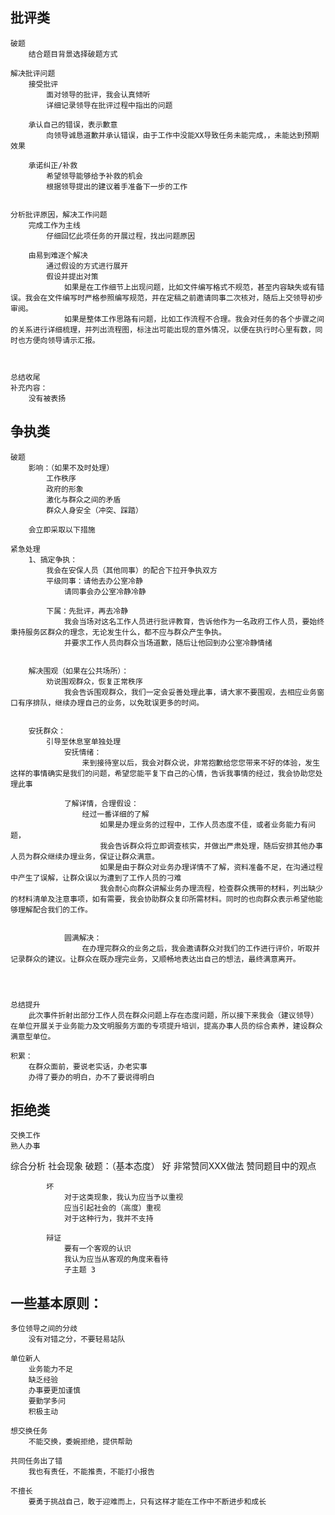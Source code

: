 ## 批评类
    破题
        结合题目背景选择破题方式

    解决批评问题
        接受批评
            面对领导的批评，我会认真倾听
            详细记录领导在批评过程中指出的问题

        承认自己的错误，表示歉意
            向领导诚恳道歉并承认错误，由于工作中没能XX导致任务未能完成，，未能达到预期效果

        承诺纠正/补救
            希望领导能够给予补救的机会
            根据领导提出的建议着手准备下一步的工作


    分析批评原因，解决工作问题
        完成工作为主线
            仔细回忆此项任务的开展过程，找出问题原因

        由易到难逐个解决
            通过假设的方式进行展开
            假设并提出对策
                如果是在工作细节上出现问题，比如文件编写格式不规范，甚至内容缺失或有错误。我会在文件编写时严格参照编写规范，并在定稿之前邀请同事二次核对，随后上交领导初步审阅。
                如果是整体工作思路有问题，比如工作流程不合理。我会对任务的各个步骤之间的关系进行详细梳理，并列出流程图，标注出可能出现的意外情况，以便在执行时心里有数，同时也方便向领导请示汇报。



    总结收尾
    补充内容：
        没有被表扬


## 争执类
    破题
        影响：（如果不及时处理）
            工作秩序
            政府的形象
            激化与群众之间的矛盾
            群众人身安全（冲突、踩踏）

        会立即采取以下措施

    紧急处理
        1、搞定争执：
            我会在安保人员（其他同事）的配合下拉开争执双方
            平级同事：请他去办公室冷静
                请同事会办公室冷静冷静

            下属：先批评，再去冷静
                我会当场对这名工作人员进行批评教育，告诉他作为一名政府工作人员，要始终秉持服务区群众的理念，无论发生什么，都不应与群众产生争执。
                并要求工作人员向群众当场道歉，随后让他回到办公室冷静情绪


        解决围观（如果在公共场所）：
            劝说围观群众，恢复正常秩序
                我会告诉围观群众，我们一定会妥善处理此事，请大家不要围观，去相应业务窗口有序排队，继续办理自己的业务，以免耽误更多的时间。


        安抚群众：
            引导至休息室单独处理
                安抚情绪：
                    来到接待室以后，我会对群众说，非常抱歉给您您带来不好的体验，发生这样的事情确实是我们的问题，希望您能平复下自己的心情，告诉我事情的经过，我会协助您处理此事

                了解详情，合理假设：
                    经过一番详细的了解
                        如果是办理业务的过程中，工作人员态度不佳，或者业务能力有问题，
                        我会告诉群众将立即调查核实，并做出严肃处理，随后安排其他办事人员为群众继续办理业务，保证让群众满意。
                        如果是由于群众对业务办理详情不了解，资料准备不足，在沟通过程中产生了误解，让群众误以为遭到了工作人员的刁难
                        我会耐心向群众讲解业务办理流程，检查群众携带的材料，列出缺少的材料清单及注意事项，如有需要，我会协助群众复印所需材料。同时的也向群众表示希望他能够理解配合我们的工作。


                圆满解决：
                    在办理完群众的业务之后，我会邀请群众对我们的工作进行评价，听取并记录群众的建议。让群众在既办理完业务，又顺畅地表达出自己的想法，最终满意离开。




    总结提升
        此次事件折射出部分工作人员在群众问题上存在态度问题，所以接下来我会（建议领导）在单位开展关于业务能力及文明服务方面的专项提升培训，提高办事人员的综合素养，建设群众满意型单位。

    积累：
        在群众面前，要说老实话，办老实事
        办得了要办的明白，办不了要说得明白


## 拒绝类
    交换工作
    熟人办事

综合分析
    社会现象
        破题：（基本态度）
            好
                非常赞同XXX做法
                赞同题目中的观点

            坏
                对于这类现象，我认为应当予以重视
                应当引起社会的（高度）重视
                对于这种行为，我并不支持

            辩证
                要有一个客观的认识
                我认为应当从客观的角度来看待
                子主题 3





## 一些基本原则：
    多位领导之间的分歧
        没有对错之分，不要轻易站队

    单位新人
        业务能力不足
        缺乏经验
        办事要更加谨慎
        要勤学多问
        积极主动

    想交换任务
        不能交换，委婉拒绝，提供帮助

    共同任务出了错
        我也有责任，不能推责，不能打小报告

    不擅长
        要勇于挑战自己，敢于迎难而上，只有这样才能在工作中不断进步和成长


